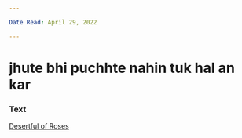 ```yaml
---

Date Read: April 29, 2022

---
```


# jhute bhi puchhte nahin tuk hal an kar

### Text
[Desertful of Roses](http://www.columbia.edu/itc/mealac/pritchett/00garden/02c/0226/index_0226.html)

